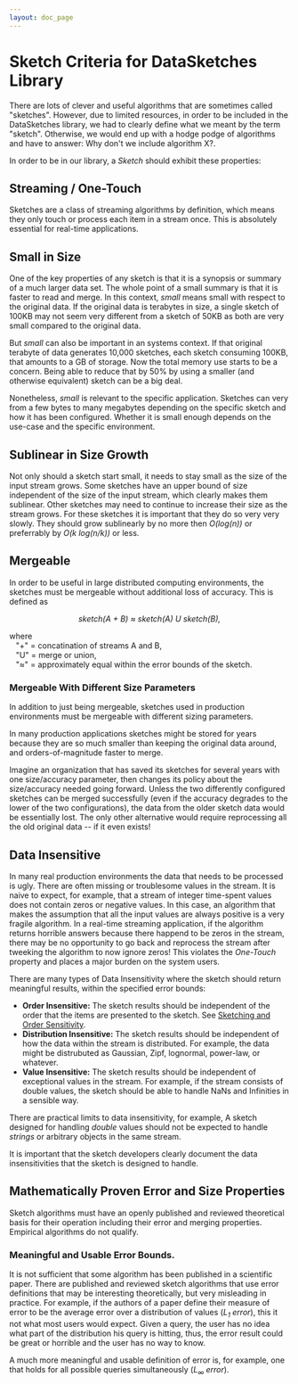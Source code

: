 ```yaml
---
layout: doc_page
---
```

<!--
    Licensed to the Apache Software Foundation (ASF) under one
    or more contributor license agreements.  See the NOTICE file
    distributed with this work for additional information
    regarding copyright ownership.  The ASF licenses this file
    to you under the Apache License, Version 2.0 (the
    "License"); you may not use this file except in compliance
    with the License.  You may obtain a copy of the License at

      http://www.apache.org/licenses/LICENSE-2.0

    Unless required by applicable law or agreed to in writing,
    software distributed under the License is distributed on an
    "AS IS" BASIS, WITHOUT WARRANTIES OR CONDITIONS OF ANY
    KIND, either express or implied.  See the License for the
    specific language governing permissions and limitations
    under the License.
-->

# Sketch Criteria for DataSketches Library

There are lots of clever and useful algorithms that are sometimes called "sketches".  However, due to limited resources, in order to be included in the DataSketches library, we had to clearly define what we meant by the term "sketch".  Otherwise, we would end up with a hodge podge of algorithms and have to answer: Why don't we include algorithm X?.

In order to be in our library, a *Sketch* should exhibit these properties:

## Streaming / One-Touch 
Sketches are a class of streaming algorithms by definition, which means they only touch or process each item in a stream once.  This is absolutely essential for real-time applications.

## Small in Size
One of the key properties of any sketch is that it is a synopsis or summary of a much larger data set.  The whole point of a small summary is that it is faster to read and merge.  In this context, *small* means small with respect to the original data.  If the original data is terabytes in size, a single sketch of 100KB may not seem very different from a sketch of 50KB as both are very small compared to the original data.  

But *small* can also be important in an systems context. If that original terabyte of data generates 10,000 sketches, each sketch consuming 100KB, that amounts to a GB of storage.  Now the total memory use starts to be a concern.  Being able to reduce that by 50% by using a smaller (and otherwise equivalent) sketch can be a big deal.

Nonetheless, *small* is relevant to the specific application. Sketches can very from a few bytes to many megabytes depending on the specific sketch and how it has been configured. Whether it is small enough depends on the use-case and the specific environment. 

## Sublinear in Size Growth
Not only should a sketch start small, it needs to stay small as the size of the input stream grows.  Some sketches have an upper bound of size independent of the size of the input stream, which clearly makes them sublinear.  Other sketches may need to continue to increase their size as the stream grows.  For these sketches it is important that they do so very very slowly. They should grow sublinearly by no more then *O(log(n))* or preferrably by *O(k log(n/k))* or less.

## Mergeable
In order to be useful in large distributed computing environments, the sketches must be mergeable without additional loss of accuracy.  This is defined as

<p style="text-align: center;"><i>sketch(A + B) &asymp; sketch(A) U sketch(B),</i></p>

where<br>
&nbsp;&nbsp; "+" = concatination of streams A and B,<br>
&nbsp;&nbsp; "U" = merge or union,<br>
&nbsp;&nbsp; "&asymp;" = approximately equal within the error bounds of the sketch.

### Mergeable With Different Size Parameters
In addition to just being mergeable, sketches used in production environments must be mergeable with different sizing parameters.
 
In many production applications sketches might be stored for years because they are so much smaller than keeping the original data around, and orders-of-magnitude faster to merge.

Imagine an organization that has saved its sketches for several years with one size/accuracy parameter, then changes its policy about the size/accuracy needed going forward.  Unless the two differently configured sketches can be merged successfully (even if the accuracy degrades to the lower of the two configurations), the data from the older sketch data would be essentially lost. The only other alternative would require reprocessing all the old original data -- if it even exists!

## Data Insensitive
In many real production environments the data that needs to be processed is ugly. There are often missing or troublesome values in the stream.  It is naive to expect, for example, that a stream of integer time-spent values does not contain zeros or negative values.  In this case, an algorithm that makes the assumption that all the input values are always positive is a very fragile algorithm.  In a real-time streaming application, if the algorithm returns horrible answers because there happend to be zeros in the stream, there may be no opportunity to go back and reprocess the stream after tweeking the algorithm to now ignore zeros! This violates the *One-Touch* property and places a major burden on the system users.

There are many types of Data Insensitivity where the sketch should return meaningful results, within the specified error bounds:

* **Order Insensitive:** The sketch results should be independent of the order that the items are presented to the sketch. See [Sketching and Order Sensitivity](https://datasketches.apache.org/docs/Architecture/OrderSensitivity.html).
* **Distribution Insensitive:** The sketch results should be independent of how the data within the stream is distributed.  For example, the data might be distrubuted as Gaussian, Zipf, lognormal, power-law, or whatever.
* **Value Insensitive:** The sketch results should be independent of exceptional values in the stream.  For example, if the stream consists of double values, the sketch should be able to handle NaNs and Infinities in a sensible way.

There are practical limits to data insensitivity, for example, A sketch designed for handling *double* values should not be expected to handle *strings* or arbitrary objects in the same stream.

It is important that the sketch developers clearly document the data insensitivities that the sketch is designed to handle.

## Mathematically Proven Error and Size Properties
Sketch algorithms must have an openly published and reviewed theoretical basis for their operation including their error and merging properties.  Empirical algorithms do not qualify.

### Meaningful and Usable Error Bounds.
It is not sufficient that some algorithm has been published in a scientific paper. There are published and reviewed sketch algorithms that use error definitions that may be interesting theoretically, but very misleading in practice.  For example, if the authors of a paper define their measure of error to be the average error over a distribution of values (<i>L<sub>1</sub> error</i>), this it not what most users would expect.  Given a query, the user has no idea what part of the distribution his query is hitting, thus, the error result could be great or horrible and the user has no way to know. 

A much more meaningful and usable definition of error is, for example, one that holds for all possible queries simultaneously (<i>L<sub>&infin;</sub> error</i>).

